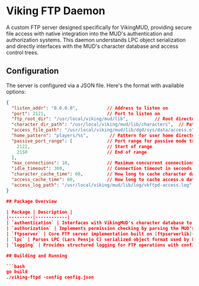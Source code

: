 # Viking FTP Daemon

A custom FTP server designed specifically for VikingMUD, providing secure file access with native integration into the MUD's authentication and authorization systems. This daemon understands LPC object serialization and directly interfaces with the MUD's character database and access control trees.

## Configuration

The server is configured via a JSON file. Here's the format with available options:

```json
{
  "listen_addr": "0.0.0.0",           // Address to listen on
  "port": 2121,                       // Port to listen on
  "ftp_root_dir": "/usr/local/viking/mud/lib",          // Root directory of the MUD
  "character_dir_path": "/usr/local/viking/mud/lib/characters",  // Path to character files
  "access_file_path": "/usr/local/viking/mud/lib/dgd/sys/data/access.o",  // Path to access.o
  "home_pattern": "players/%s",        // Pattern for user home directories
  "passive_port_range": [             // Port range for passive mode transfers
    2122,                             // Start of range
    2150                              // End of range
  ],
  "max_connections": 10,              // Maximum concurrent connections
  "idle_timeout": 300,                // Connection timeout in seconds
  "character_cache_time": 60,         // How long to cache character data (seconds)
  "access_cache_time": 60,            // How long to cache access.o data (seconds)
  "access_log_path": "/usr/local/viking/mud/lib/log/vkftpd-access.log"  // Path to access log
}

## Package Overview

| Package | Description |
|---------|------------|
| `authentication` | Interfaces with VikingMUD's character database to validate user credentials. Reads player files and verifies password hashes using the MUD's native format. Character data is cached for 60 seconds to reduce filesystem load. |
| `authorization` | Implements permission checking by parsing the MUD's `access.o` object tree. Validates user access rights against the MUD's hierarchical permission system. The access tree is cached for 60 seconds after reading. |
| `ftpserver` | Core FTP server implementation built on [ftpserverlib](https://github.com/fclairamb/ftpserverlib). Handles FTP protocol operations while integrating with MUD-specific authentication and authorization. |
| `lpc` | Parses LPC (Lars Pensjo C) serialized object format used by LPMuds. Enables direct reading of MUD's data structures like the access control tree. |
| `logging` | Provides structured logging for FTP operations with configurable output paths. Logs include operation type, status, user, and affected paths. |

## Building and Running

```bash
go build
./viking-ftpd -config config.json
